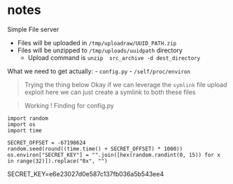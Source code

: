 # notes

Simple File server

- Files will be uploaded in `/tmp/uploadraw/UUID_PATH.zip`
- Files will be unzipped to `/tmp/uploads/uuidpath` directory
  - Upload command is `unzip  src_archive -d dest_directory`

What we need to get actually:
    - `config.py`
    - `/self/proc/environ`

> Trying the thing below
Okay if we can leverage the `symlink` file upload exploit here we can just create a symlink to both these files

> Working ! 
> Finding for config.py
```
import random
import os
import time

SECRET_OFFSET = -67198624
random.seed(round((time.time() + SECRET_OFFSET) * 1000))
os.environ["SECRET_KEY"] = "".join([hex(random.randint(0, 15)) for x in range(32)]).replace("0x", "")
```


SECRET_KEY=e6e23027d0e587c137fb036a5b543ee4